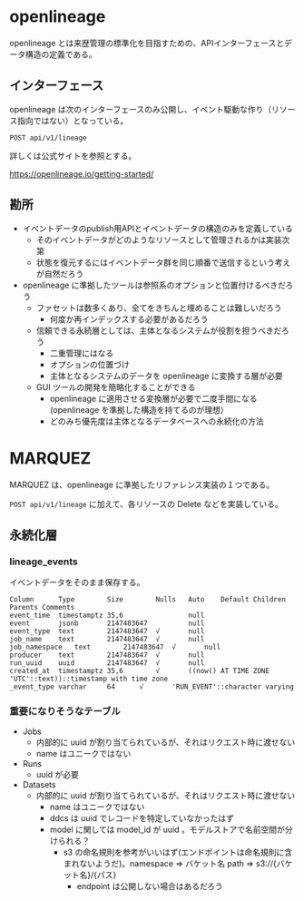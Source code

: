 # openlineage

openlineage とは来歴管理の標準化を目指すための、APIインターフェースとデータ構造の定義である。

## インターフェース

openlineage は次のインターフェースのみ公開し、イベント駆動な作り（リソース指向ではない）となっている。

```
POST api/v1/lineage
```

詳しくは公式サイトを参照とする。

https://openlineage.io/getting-started/

## 勘所

* イベントデータのpublish用APIとイベントデータの構造のみを定義している
  * そのイベントデータがどのようなリソースとして管理されるかは実装次第
  * 状態を復元するにはイベントデータ群を同じ順番で送信するという考えが自然だろう
* openlineage に準拠したツールは参照系のオプションと位置付けるべきだろう
  * ファセットは数多くあり、全てをきちんと埋めることは難しいだろう
    * 何度か再インデックスする必要があるだろう
  * 信頼できる永続層としては、主体となるシステムが役割を担うべきだろう
    * 二重管理にはなる
    * オプションの位置づけ
    * 主体となるシステムのデータを openlineage に変換する層が必要
  * GUI ツールの開発を簡略化することができる
    * openlineage に適用させる変換層が必要で二度手間になる(openlineage を準拠した構造を持てるのが理想）
    * どのみち優先度は主体となるデータベースへの永続化の方法


# MARQUEZ

MARQUEZ は、openlineage に準拠したリファレンス実装の１つである。

`POST api/v1/lineage` に加えて、各リソースの Delete などを実装している。

## 永続化層

### lineage_events

イベントデータをそのまま保存する。

```
Column		Type		Size		Nulls	Auto	Default	Children	Parents	Comments
event_time	timestamptz	35,6				null			
event		jsonb		2147483647			null			
event_type	text		2147483647	√		null			
job_name	text		2147483647	√		null			
job_namespace	text		2147483647	√		null			
producer	text		2147483647	√		null			
run_uuid	uuid		2147483647	√		null			
created_at	timestamptz	35,6		√		((now() AT TIME ZONE 'UTC'::text))::timestamp with time zone			
_event_type	varchar		64		√		'RUN_EVENT'::character varying			
```

### 重要になりそうなテーブル

* Jobs
  * 内部的に uuid が割り当てられているが、それはリクエスト時に渡せない
  * name はユニークではない
* Runs
  * uuid が必要
* Datasets
  * 内部的に uuid が割り当てられているが、それはリクエスト時に渡せない
    * name はユニークではない
    * ddcs は uuid でレコードを特定していなかったはず
    * model に関しては model_id が uuid 。モデルストアで名前空間が分けられる？
      * s3 の命名規則を参考がいいはず(エンドポイントは命名規則に含まれないようだ)。namespace => バケット名 path => s3://{バケット名}/{パス}
        * endpoint は公開しない場合はあるだろう
